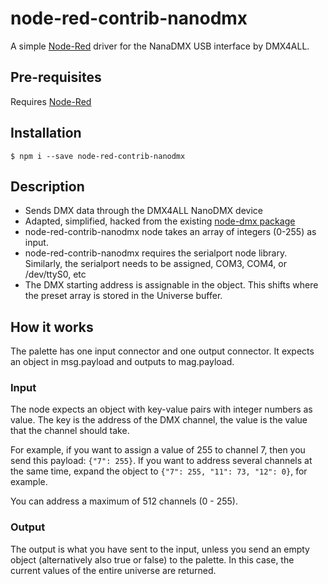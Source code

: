 # node-red-contrib-nanodmx

A simple [Node-Red](http://nodered.org) driver for the NanaDMX USB interface by DMX4ALL.

## Pre-requisites

Requires [Node-Red](http://nodered.org)

## Installation

    $ npm i --save node-red-contrib-nanodmx

## Description

* Sends DMX data through the DMX4ALL NanoDMX device
* Adapted, simplified, hacked from the existing [node-dmx package](https://www.npmjs.com/package/dmx) 
* node-red-contrib-nanodmx node takes an array of integers (0-255) as input.
* node-red-contrib-nanodmx requires the serialport node library. Similarly, the serialport needs to be assigned, COM3, COM4, or /dev/ttyS0, etc
* The DMX starting address is assignable in the object. This shifts where the preset array is stored in the Universe buffer.

## How it works

The palette has one input connector and one output connector. It expects an object in msg.payload and outputs to mag.payload.

### Input
The node expects an object with key-value pairs with integer numbers as value. The key is the address of the DMX channel, the value is the value that the channel should take.

For example, if you want to assign a value of 255 to channel 7, then you send this payload: `{"7": 255}`. If you want to address several channels at the same time, expand the object to `{"7": 255, "11": 73, "12": 0}`, for example.

You can address a maximum of 512 channels (0 - 255).

### Output
The output is what you have sent to the input, unless you send an empty object (alternatively also true or false) to the palette. In this case, the current values of the entire universe are returned.
